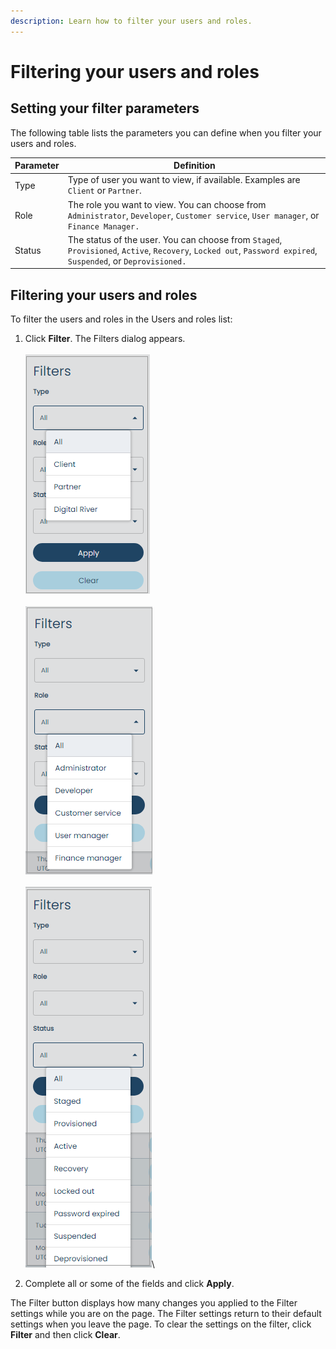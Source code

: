 ```yaml
---
description: Learn how to filter your users and roles.
---
```


# Filtering your users and roles

## Setting your filter parameters

The following table lists the parameters you can define when you filter your users and roles.

| Parameter | Definition                                                                                                                                                    |
| --------- | ------------------------------------------------------------------------------------------------------------------------------------------------------------- |
| Type      | Type of user you want to view, if available. Examples are `Client` or `Partner`.                                                                              |
| Role      | The role you want to view. You can choose from `Administrator`, `Developer`, `Customer service`, `User manager`, or `Finance Manager.`                        |
| Status    | The status of the user. You can choose from `Staged`, `Provisioned`, `Active`, `Recovery`, `Locked out`, `Password expired`, `Suspended`, or `Deprovisioned.` |

## Filtering your users and roles

To filter the users and roles in the Users and roles list:

1. Click **Filter**. The Filters dialog appears.\
   \
   ![](<../../../../.gitbook/assets/1 Filter group 1.png>)\
   \
   ![](<../../../../.gitbook/assets/2 Filter group 2.png>)\
   \
   ![](<../../../../.gitbook/assets/3 Filter group 3 (1).png>)\

2. Complete all or some of the fields and click **Apply**.

The Filter button displays how many changes you applied to the Filter settings while you are on the page. The Filter settings return to their default settings when you leave the page. To clear the settings on the filter, click **Filter** and then click **Clear**.
